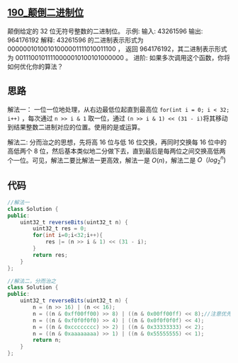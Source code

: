 ## [190_颠倒二进制位](http://link.zhihu.com/?target=https%3A//leetcode-cn.com/problems/reverse-bits/description/)

颠倒给定的 32 位无符号整数的二进制位。
示例:
输入: 43261596
输出: 964176192
解释: 43261596 的二进制表示形式为 00000010100101000001111010011100 ，
返回 964176192，其二进制表示形式为 00111001011110000010100101000000 。
进阶:
如果多次调用这个函数，你将如何优化你的算法？

## 思路

解法一： 
一位一位地处理，从右边最低位起直到最高位 `for(int i = 0; i < 32; i++)` ，每次通过 `n >> i & 1` 取一位，通过 `(n >> i & 1) << (31 - i)`将其移动到结果整数二进制对应的位置。使用的是或运算。

解法二:
分而治之的思想，先将高 16 位与低 16 位交换，再同时交换每 16 位中的高低两个 8 位，然后基本类似地二分做下去，直到最后是每两位之间交换高低两个一位。可见，解法二要比解法一更高效，解法一是 $O(n)$，解法二是 $O（log_{2}^n)$





## 代码

```java
//解法一
class Solution {
public:
    uint32_t reverseBits(uint32_t n) {
        uint32_t res = 0;
        for(int i=0;i<32;i++){
            res |= (n >> i & 1) << (31 - i);
        }
        return res;
    }
};

//解法二，分而治之
class Solution {
public:
    uint32_t reverseBits(uint32_t n) {
        n = (n >> 16) | (n << 16);
        n = ((n & 0xff00ff00) >> 8) | ((n & 0x00ff00ff) << 8);//注意优先级 
        n = ((n & 0xf0f0f0f0) >> 4) | ((n & 0x0f0f0f0f) << 4);
        n = ((n & 0xcccccccc) >> 2) | ((n & 0x33333333) << 2);
        n = ((n & 0xaaaaaaaa) >> 1) | ((n & 0x55555555) << 1);
        return n;
    }
};
```